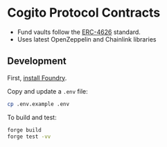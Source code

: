 # Cogito Protocol Contracts

- Fund vaults follow the [ERC-4626](https://ethereum.org/en/developers/docs/standards/tokens/erc-4626/) standard.
- Uses latest OpenZeppelin and Chainlink libraries

## Development

First, [install Foundry](https://book.getfoundry.sh/getting-started/installation).

Copy and update a `.env` file:

```sh
cp .env.example .env
```

To build and test:

```sh
forge build
forge test -vv
```
